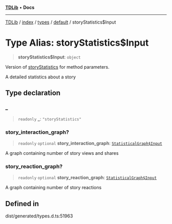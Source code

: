 [**TDLib**](../../../../../../README.md) • **Docs**

***

[TDLib](../../../../../../modules.md) / [index](../../../../../README.md) / [types](../../../README.md) / [default](../README.md) / storyStatistics$Input

# Type Alias: storyStatistics$Input

> **storyStatistics$Input**: `object`

Version of [storyStatistics](storyStatistics-1.md) for method parameters.

A detailed statistics about a story

## Type declaration

### \_

> `readonly` **\_**: `"storyStatistics"`

### story\_interaction\_graph?

> `readonly` `optional` **story\_interaction\_graph**: [`StatisticalGraph$Input`](StatisticalGraph$Input.md)

A graph containing number of story views and shares

### story\_reaction\_graph?

> `readonly` `optional` **story\_reaction\_graph**: [`StatisticalGraph$Input`](StatisticalGraph$Input.md)

A graph containing number of story reactions

## Defined in

dist/generated/types.d.ts:51963
